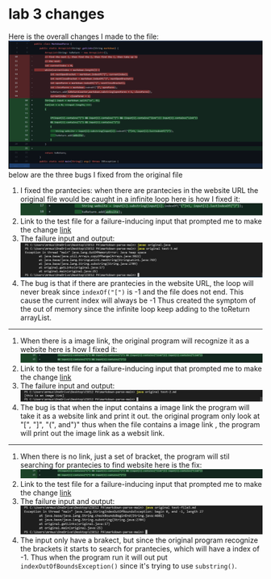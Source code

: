 # lab 3 changes
Here is the overall changes I made to the file: ![Image](https://raw.githubusercontent.com/YueSteveYin/cse15l-lab-reports/main/CSE%2012%20Lab%20Report2%20Screenshot1.1.PNG)
below are the three bugs I fixed from the original file
1) I fixed the prantecies: when there are prantecies in the website URL the original file would be caught in a infinite loop here is how I fixed it: ![Image](https://raw.githubusercontent.com/YueSteveYin/cse15l-lab-reports/main/CSE%2012%20Lab%20Report2%20Screenshot2.2PNG.PNG)
2) Link to the test file for a failure-inducing input that prompted me to make the change [link](https://raw.githubusercontent.com/YueSteveYin/cse15l-lab-reports/main/test-3.md)
3) The failure input and output: ![Image](https://raw.githubusercontent.com/YueSteveYin/cse15l-lab-reports/main/CSE%2012%20Lab%20Report2%20Screenshot3.PNG)
4) The bug is that if there are prantecies in the website URL, the loop will never break since `indexOf("[")` is -1 and the file does not end. This cause the current index will always be -1 Thus created the symptom of the out of memory since the infinite loop keep adding to the toReturn arrayList. 
**************
1) When there is a image link, the original program will recognize it as a website here is how I fixed it: ![Image](https://raw.githubusercontent.com/YueSteveYin/cse15l-lab-reports/main/CSE%2012%20Lab%20Report2%20Screenshot4.4PNG.PNG)
2) Link to the test file for a failure-inducing input that prompted me to make the change [link](https://raw.githubusercontent.com/YueSteveYin/cse15l-lab-reports/main/test-2.md)
3) The failure input and output: ![Image](https://raw.githubusercontent.com/YueSteveYin/cse15l-lab-reports/main/CSE%2012%20Lab%20Report2%20Screenshot5.PNG)
4) The bug is that when the input contains a image link the program will take it as a website link and print it out. the original program only look at "[", "]", "(", and")" thus when the file contains a image link , the program will print out the image link as a websit link.
****************
1) When there is no link, just a set of bracket, the program will stil searching for prantecies to find website here is the fix:![Image](https://raw.githubusercontent.com/YueSteveYin/cse15l-lab-reports/main/CSE%2012%20Lab%20Report2%20Screenshot4.4PNG.PNG)
2) Link to the test file for a failure-inducing input that prompted me to make the change [link](https://raw.githubusercontent.com/YueSteveYin/cse15l-lab-reports/main/test-file3.md)
3) The failure input and output: ![Image](https://raw.githubusercontent.com/YueSteveYin/cse15l-lab-reports/main/CSE%2012%20Lab%20Report2%20Screenshot6.PNG)
4) The input only have a brakect, but since the original program recognize the brackets it starts to search for prantecies, which will have a index of -1. Thus when the program run it will out put `indexOutOfBoundsException()` since it's trying to use `substring()`. 
